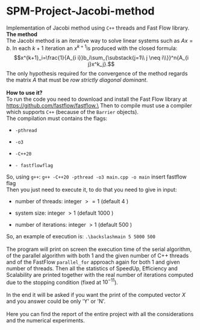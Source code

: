 # SPM-Project-Jacobi-method
Implementation of Jacobi method using `C++` threads and Fast Flow
library.
\
**The method**\
The Jacobi method is an iterative way to solve linear systems such as
$Ax=b$. In each $k+1$ iteration an $x^{k+1}$is produced with the closed
formula:
$$x^{k+1}_i=\frac{1}{A_{i i}}b_i\sum_{\substack{j=1\\ j \neq i\\}}^n{A_{i j}x^k_j}.$$
The only hypothesis required for the convergence of the method regards
the matrix $A$ that must be *row strictly diagonal dominant*.\
\
**How to use it?**\
To run the code you need to download and install the Fast Flow library
at https://github.com/fastflow/fastflow.\
Then to compile must use a compiler which supports `C++` (because of the
`Barrier` objects).\
The compilation must contains the flags:

-   `-pthread`

-   `-o3`

-   `-C++20`

-   `- fastflowflag`

So, using `g++`: `g++ -C++20 -pthread -o3 main.cpp -o main` insert
fastflow flag\
Then you just need to execute it, to do that you need to give in input:

-   number of threads: integer $> = 1$ (default $4$ )

-   system size: integer $> 1$ (default $1000$ )

-   number of iterations: integer $> 1$ (default $500$ )

So, an example of execution is: `.\backslashmain 5 5000 500 `\
\
The program will print on screen the execution time of the serial
algorithm, of the parallel algorithm with both 1 and the given number of
C++ threads and of the FastFlow `parallel_for` approach again for both 1
and given number of threads. Then all the statistics of SpeedUp,
Efficiency and Scalability are printed together with the real number of
iterations computed due to the stopping condition (fixed at
$10^{-11}$).\
\
In the end it will be asked if you want the print of the computed vector
$X$ and you answer could be only 'Y' or 'N'.\
\
Here you can find the report of the entire project with all the
considerations and the numerical experiments.
